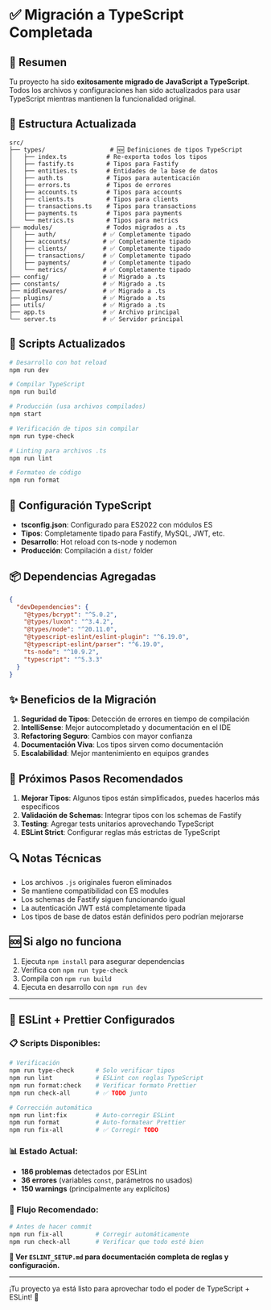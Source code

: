 # ✅ Migración a TypeScript Completada

## 🎉 Resumen

Tu proyecto ha sido **exitosamente migrado de JavaScript a TypeScript**. Todos
los archivos y configuraciones han sido actualizados para usar TypeScript
mientras mantienen la funcionalidad original.

## 📁 Estructura Actualizada

```
src/
├── types/                  # 🆕 Definiciones de tipos TypeScript
│   ├── index.ts           # Re-exporta todos los tipos
│   ├── fastify.ts         # Tipos para Fastify
│   ├── entities.ts        # Entidades de la base de datos
│   ├── auth.ts            # Tipos para autenticación
│   ├── errors.ts          # Tipos de errores
│   ├── accounts.ts        # Tipos para accounts
│   ├── clients.ts         # Tipos para clients
│   ├── transactions.ts    # Tipos para transactions
│   ├── payments.ts        # Tipos para payments
│   └── metrics.ts         # Tipos para metrics
├── modules/               # Todos migrados a .ts
│   ├── auth/             # ✅ Completamente tipado
│   ├── accounts/         # ✅ Completamente tipado
│   ├── clients/          # ✅ Completamente tipado
│   ├── transactions/     # ✅ Completamente tipado
│   ├── payments/         # ✅ Completamente tipado
│   └── metrics/          # ✅ Completamente tipado
├── config/               # ✅ Migrado a .ts
├── constants/            # ✅ Migrado a .ts
├── middlewares/          # ✅ Migrado a .ts
├── plugins/              # ✅ Migrado a .ts
├── utils/                # ✅ Migrado a .ts
├── app.ts                # ✅ Archivo principal
└── server.ts             # ✅ Servidor principal
```

## 🚀 Scripts Actualizados

```bash
# Desarrollo con hot reload
npm run dev

# Compilar TypeScript
npm run build

# Producción (usa archivos compilados)
npm start

# Verificación de tipos sin compilar
npm run type-check

# Linting para archivos .ts
npm run lint

# Formateo de código
npm run format
```

## 🔧 Configuración TypeScript

- **tsconfig.json**: Configurado para ES2022 con módulos ES
- **Tipos**: Completamente tipado para Fastify, MySQL, JWT, etc.
- **Desarrollo**: Hot reload con ts-node y nodemon
- **Producción**: Compilación a `dist/` folder

## 📦 Dependencias Agregadas

```json
{
  "devDependencies": {
    "@types/bcrypt": "^5.0.2",
    "@types/luxon": "^3.4.2",
    "@types/node": "^20.11.0",
    "@typescript-eslint/eslint-plugin": "^6.19.0",
    "@typescript-eslint/parser": "^6.19.0",
    "ts-node": "^10.9.2",
    "typescript": "^5.3.3"
  }
}
```

## ✨ Beneficios de la Migración

1. **Seguridad de Tipos**: Detección de errores en tiempo de compilación
2. **IntelliSense**: Mejor autocompletado y documentación en el IDE
3. **Refactoring Seguro**: Cambios con mayor confianza
4. **Documentación Viva**: Los tipos sirven como documentación
5. **Escalabilidad**: Mejor mantenimiento en equipos grandes

## 🎯 Próximos Pasos Recomendados

1. **Mejorar Tipos**: Algunos tipos están simplificados, puedes hacerlos más
   específicos
2. **Validación de Schemas**: Integrar tipos con los schemas de Fastify
3. **Testing**: Agregar tests unitarios aprovechando TypeScript
4. **ESLint Strict**: Configurar reglas más estrictas de TypeScript

## 🔍 Notas Técnicas

- Los archivos `.js` originales fueron eliminados
- Se mantiene compatibilidad con ES modules
- Los schemas de Fastify siguen funcionando igual
- La autenticación JWT está completamente tipada
- Los tipos de base de datos están definidos pero podrían mejorarse

## 🆘 Si algo no funciona

1. Ejecuta `npm install` para asegurar dependencias
2. Verifica con `npm run type-check`
3. Compila con `npm run build`
4. Ejecuta en desarrollo con `npm run dev`

---

## 🎨 **ESLint + Prettier Configurados**

### **📋 Scripts Disponibles:**

```bash
# Verificación
npm run type-check      # Solo verificar tipos
npm run lint            # ESLint con reglas TypeScript
npm run format:check    # Verificar formato Prettier
npm run check-all       # ✅ TODO junto

# Corrección automática
npm run lint:fix        # Auto-corregir ESLint
npm run format          # Auto-formatear Prettier
npm run fix-all         # ✅ Corregir TODO
```

### **📊 Estado Actual:**

- **186 problemas** detectados por ESLint
- **36 errores** (variables `const`, parámetros no usados)
- **150 warnings** (principalmente `any` explícitos)

### **🎯 Flujo Recomendado:**

```bash
# Antes de hacer commit
npm run fix-all         # Corregir automáticamente
npm run check-all       # Verificar que todo esté bien
```

**📖 Ver `ESLINT_SETUP.md` para documentación completa de reglas y
configuración.**

---

¡Tu proyecto ya está listo para aprovechar todo el poder de TypeScript + ESLint!
🎉

